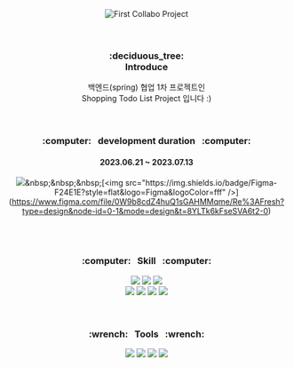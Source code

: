 <div align="center">
<img src="https://capsule-render.vercel.app/api?type=Waving&color=auto&height=200&section=header&text=First%20Collabo%20Project&fontSize=60&fontColor=fff" alt="First Collabo Project" />
</div>
<br/>
<br/>
<div align="center">  
  <h3>
    :deciduous_tree:<br/>
    Introduce
  </h3>
</div>
<div align="center">
  백엔드(spring) 협업 1차 프로젝트인 <br/>
  Shopping Todo List Project 입니다 :) 
</div>
<br/>
<br/>
<div align="center">  
  <h3>
    :computer:&nbsp;&nbsp;&nbsp;development duration&nbsp;&nbsp;&nbsp;:computer:
  </h3>
  <h4>2023.06.21 ~ 2023.07.13
</h4>

[ <img src="https://img.shields.io/badge/notion-181717?style=flat&logo=notion&logoColor=fff" />]([https://www.notion.so/1-Re-Fresh-6989bdd8122e4c10bc766c6aa68bc91f](https://www.notion.so/77d9d562da4f4215923ee6ae167ba5cb?v=bfcd82c4cfca4cf79e4a9451ac05e95c&p=73deb1f260074fec8ca0c620b90b7922&pm=s))&nbsp;&nbsp;&nbsp;[<img src="https://img.shields.io/badge/Figma-F24E1E?style=flat&logo=Figma&logoColor=fff" />](https://www.figma.com/file/0W9b8cdZ4huQ1sGAHMMqme/Re%3AFresh?type=design&node-id=0-1&mode=design&t=8YLTk6kFseSVA6t2-0)


</div>
<br/>
<br/>
<div align="center">  
  <h3>
    :computer:&nbsp;&nbsp;&nbsp;Skill&nbsp;&nbsp;&nbsp;:computer:
  </h3>
</div>
<div align=center>
<img src="https://img.shields.io/badge/java-007396?style=flat&logo=java&logoColor=white">
<img src="https://img.shields.io/badge/mariaDB-003545?style=flat&logo=mariaDB&logoColor=white"/> 
<img src="https://img.shields.io/badge/spring boot-6DB33F?style=flat&logo=springboot&logoColor=white"/>
<br/>
<img src="https://img.shields.io/badge/docker-2496ED?style=flat&logo=docker&logoColor=white"/>
<img src="https://img.shields.io/badge/hibernate-59666C?style=flat&logo=hibernate&logoColor=white"/>
<img src="https://img.shields.io/badge/junit-25A162?style=flat&logo=junit&logoColor=white"/>
<img src="https://img.shields.io/badge/maven-C71A36?style=flat&logo=maven&logoColor=white"/>
</div>
<br/>
<br/>
<div align="center">  
  <h3>
    :wrench:&nbsp;&nbsp;&nbsp;Tools&nbsp;&nbsp;&nbsp;:wrench:
  </h3>
</div>
<div align="center">
 <img src="https://img.shields.io/badge/swagger-85EA2D?style=flat&logo=swagger&logoColor=white"/>
  
  <img src="https://img.shields.io/badge/Git-F05032?style=flat&logo=git&logoColor=fff"/>
  <img src="https://img.shields.io/badge/GitHub-181717?style=flat&logo=github&logoColor=fff"/>

  <img src="https://img.shields.io/badge/Slack-4A154B?style=flat&logo=slack&logoColor=fff"/>


</div>
<br/>
<br/>
<br/>
<div align="center">
  <img src="https://capsule-render.vercel.app/api?type=waving&color=auto&height=150&section=footer" alt="" />
</div>
